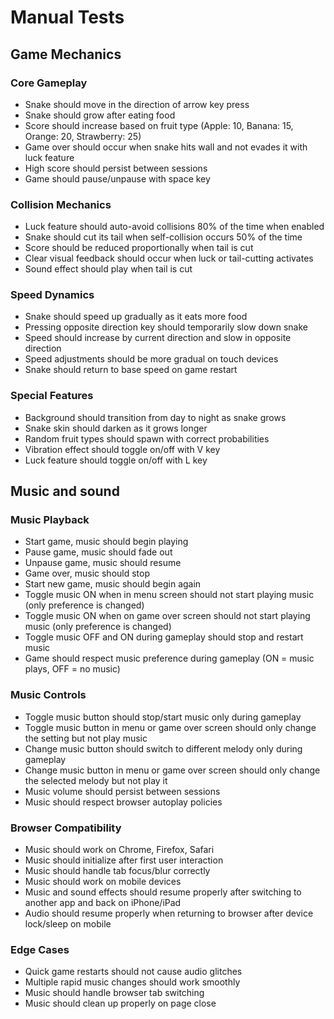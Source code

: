 # Manual Tests

## Game Mechanics

### Core Gameplay
- Snake should move in the direction of arrow key press
- Snake should grow after eating food
- Score should increase based on fruit type (Apple: 10, Banana: 15, Orange: 20, Strawberry: 25)
- Game over should occur when snake hits wall and not evades it with luck feature
- High score should persist between sessions
- Game should pause/unpause with space key

### Collision Mechanics
- Luck feature should auto-avoid collisions 80% of the time when enabled
- Snake should cut its tail when self-collision occurs 50% of the time
- Score should be reduced proportionally when tail is cut
- Clear visual feedback should occur when luck or tail-cutting activates
- Sound effect should play when tail is cut

### Speed Dynamics
- Snake should speed up gradually as it eats more food
- Pressing opposite direction key should temporarily slow down snake
- Speed should increase by current direction and slow in opposite direction
- Speed adjustments should be more gradual on touch devices
- Snake should return to base speed on game restart

### Special Features
- Background should transition from day to night as snake grows
- Snake skin should darken as it grows longer
- Random fruit types should spawn with correct probabilities
- Vibration effect should toggle on/off with V key
- Luck feature should toggle on/off with L key

## Music and sound

### Music Playback
- Start game, music should begin playing
- Pause game, music should fade out
- Unpause game, music should resume
- Game over, music should stop
- Start new game, music should begin again
- Toggle music ON when in menu screen should not start playing music (only preference is changed)
- Toggle music ON when on game over screen should not start playing music (only preference is changed)
- Toggle music OFF and ON during gameplay should stop and restart music
- Game should respect music preference during gameplay (ON = music plays, OFF = no music)

### Music Controls
- Toggle music button should stop/start music only during gameplay
- Toggle music button in menu or game over screen should only change the setting but not play music
- Change music button should switch to different melody only during gameplay
- Change music button in menu or game over screen should only change the selected melody but not play it
- Music volume should persist between sessions
- Music should respect browser autoplay policies

### Browser Compatibility
- Music should work on Chrome, Firefox, Safari
- Music should initialize after first user interaction
- Music should handle tab focus/blur correctly
- Music should work on mobile devices
- Music and sound effects should resume properly after switching to another app and back on iPhone/iPad
- Audio should resume properly when returning to browser after device lock/sleep on mobile

### Edge Cases
- Quick game restarts should not cause audio glitches
- Multiple rapid music changes should work smoothly
- Music should handle browser tab switching
- Music should clean up properly on page close
